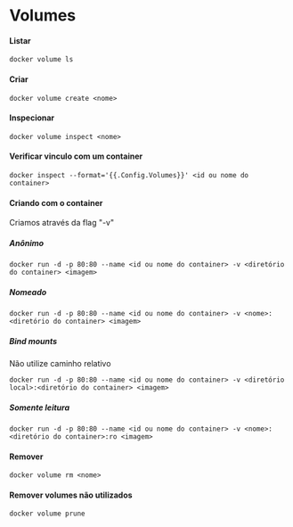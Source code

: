 # Volumes

#### Listar

```batch
docker volume ls
```

#### Criar

```batch
docker volume create <nome>
```

#### Inspecionar 

```batch
docker volume inspect <nome>
```

#### Verificar vinculo com um container

```batch
docker inspect --format='{{.Config.Volumes}}' <id ou nome do container>
```

#### Criando com o container

Criamos através da flag "-v"

##### Anônimo

```batch
docker run -d -p 80:80 --name <id ou nome do container> -v <diretório do container> <imagem>
```

##### Nomeado

```batch
docker run -d -p 80:80 --name <id ou nome do container> -v <nome>:<diretório do container> <imagem>
```

##### Bind mounts

Não utilize caminho relativo

```batch
docker run -d -p 80:80 --name <id ou nome do container> -v <diretório local>:<diretório do container> <imagem>
```

##### Somente leitura

```batch
docker run -d -p 80:80 --name <id ou nome do container> -v <nome>:<diretório do container>:ro <imagem>
```

#### Remover

```batch
docker volume rm <nome>
```

#### Remover volumes não utilizados

```batch
docker volume prune
```